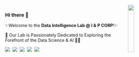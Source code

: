 <img align='right' src='lab_qrcode.jpg' width=20% />

### Hi there 👋
✨Welcome to the <strong>Data Intelligence Lab @ I & P CORP</strong>!✨

🚀 Our Lab is Passionately Dedicated to Exploring the Forefront of the Data Science & AI 👨‍💻

<a href='https://www.pnacorp.co.uk/'><img src='https://img.shields.io/badge/Home-Page-green' /></a>&nbsp;
<a href='https://scholar.google.com/citations?user=Zkv9FqwAAAAJ&hl=en'><img src='https://img.shields.io/badge/Google-Scholar-blue' /></a>&nbsp;
<a href='p&acorp_qrcode.png'><img src='https://img.shields.io/badge/公众号-orange' /></a>&nbsp;
<img src='https://img.shields.io/github/stars/hkuds?color=green&style=social' />&nbsp;
<img src='https://img.shields.io/github/followers/hkuds?color=green&style=social' />
